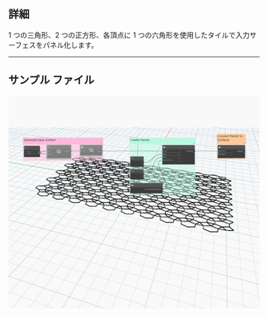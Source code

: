 ## 詳細
1 つの三角形、2 つの正方形、各頂点に 1 つの六角形を使用したタイルで入力サーフェスをパネル化します。
___
## サンプル ファイル

![ByRhombiTriHexagonals](./Autodesk.DesignScript.Geometry.PanelSurface.ByRhombiTriHexagonals_img.jpg)
